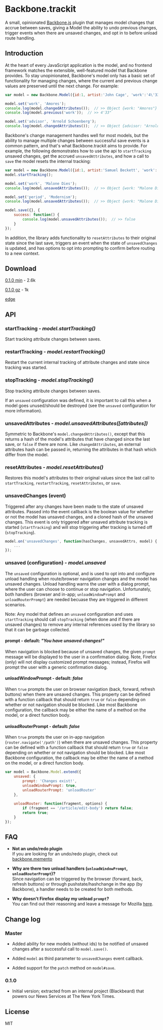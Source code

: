 # Backbone.trackit

A small, opinionated [Backbone.js](http://documentcloud.github.com/backbone) plugin that manages model changes that accrue between saves, giving a Model the ability to undo previous changes, trigger events when there are unsaved changes, and opt in to before unload route handling.

## Introduction

At the heart of every JavaScript application is the model, and no frontend framework matches the extensible, well-featured model that Backbone provides. To stay unopinionated, Backbone's model only has a basic set of functionality for managing changes, where the current and previous change values are preserved until the next change. For example:

```js
var model = new Backbone.Model({id:1, artist:'John Cage', 'work':'4\'33"'});

model.set('work', 'Amores');
console.log(model.changedAttributes());  // >> Object {work: "Amores"}
console.log(model.previous('work'));  // >> 4'33"

model.set('advisor', 'Arnold Schoenberg');
console.log(model.changedAttributes());  // >> Object {advisor: "Arnold Schoenberg"}

```

Backbone's change management handles well for most models, but the ability to manage multiple changes between successful save events is a common pattern, and that's what Backbone.trackit aims to provide. For example, the following demonstrates how to use the api to `startTracking` unsaved changes, get the accrued `unsavedAttributes`, and how a call to `save` the model resets the internal tracking:

```js
var model = new Backbone.Model({id:1, artist:'Samuel Beckett', 'work':'Molloy'});
model.startTracking();

model.set('work', 'Malone Dies');
console.log(model.unsavedAttributes());  // >> Object {work: "Malone Dies"}

model.set('period', 'Modernism');
console.log(model.unsavedAttributes());  // >> Object {work: "Malone Dies", period: "Modernism"}

model.save({}, {
    success: function() {
        console.log(model.unsavedAttributes());  // >> false
    }
});

```

In addition, the library adds functionality to `resetAttributes` to their original state since the last save, triggers an event when the state of `unsavedChanges` is updated, and has options to opt into prompting to confirm before routing to a new context.


## Download

[0.1.0 min](https://raw.github.com/NYTimes/backbone.trackit/master/dist/0.1.0/backbone.trackit.min.js) - 2.6k

[0.1.0 gz](https://raw.github.com/NYTimes/backbone.trackit/master/dist/0.1.0/backbone.trackit.min.js.gz) - 1k

[edge](https://raw.github.com/NYTimes/backbone.trackit/master/backbone.trackit.js)


## API

### startTracking - *model.startTracking()*

Start tracking attribute changes between saves.

### restartTracking - *model.restartTracking()*

Restart the current internal tracking of attribute changes and state since tracking was started.

### stopTracking - *model.stopTracking()*

Stop tracking attribute changes between saves.

If an `unsaved` configuration was defined, it is important to call this when a model goes unused/should be destroyed (see the `unsaved` configuration for more information).

### unsavedAttributes - *model.unsavedAttributes([attributes])*

Symmetric to Backbone's `model.changedAttributes()`, except that this returns a hash of the model's attributes that have changed since the last save, or `false` if there are none. Like `changedAttributes`, an external attributes hash can be passed in, returning the attributes in that hash which differ from the model.

### resetAttributes - *model.resetAttributes()*

Restores this model's attributes to their original values since the last call to `startTracking`, `restartTracking`, `resetAttributes`, or `save`.

### unsavedChanges (event)

Triggered after any changes have been made to the state of unsaved attributes. Passed into the event callback is the boolean value for whether or not the model has unsaved changes, and a cloned hash of the unsaved changes. This event is only triggered after unsaved attribute tracking is started (`startTracking`) and will stop triggering after tracking is turned off (`stopTracking`).

```js
model.on('unsavedChanges', function(hasChanges, unsavedAttrs, model) {
    ...
});
```

### unsaved (configuration) - *model.unsaved*

The `unsaved` configuration is optional, and is used to opt into and configure unload handling when route/browser navigation changes and the model has unsaved changes. Unload handling warns the user with a dialog prompt, where the user can choose to continue or stop navigation. Unfortunately, both handlers (browser and in-app; `unloadWindowPrompt` and `unloadRouterPrompt`) are needed  becuase they are triggered in different scenarios.

Note: Any model that defines an `unsaved` configuration and uses `startTracking` should call `stopTracking` (when done and if there are unsaved changes) to remove any internal references used by the library so that it can be garbage collected.

#### prompt - default: *"You have unsaved changes!"*

When navigation is blocked because of unsaved changes, the given `prompt` message will be displayed to the user in a confirmation dialog. Note, Firefox (only) will not display customized prompt messages; instead, Firefox will prompt the user with a generic confirmation dialog.

#### unloadWindowPrompt - default: *false*

When `true` prompts the user on browser navigation (back, forward, refresh buttons) when there are unsaved changes. This property can be defined with a function callback that should return `true` or `false` depending on whether or not navigation should be blocked. Like most Backbone configuration, the callback may be either the name of a method on the model, or a direct function body.

#### unloadRouterPrompt - default: *false*

When `true` prompts the user on in-app navigation (`router.navigate('/path')`) when there are unsaved changes. This property can be defined with a function callback that should return `true` or `false` depending on whether or not navigation should be blocked. Like most Backbone configuration, the callback may be either the name of a method on the model, or a direct function body.


```js
var model = Backbone.Model.extend({
    unsaved: {
        prompt: 'Changes exist!',
        unloadWindowPrompt: true,
        unloadRouterPrompt: 'unloadRouter'
    },
    
    unloadRouter: function(fragment, options) {
        if (fragment == '/article/edit-body') return false;
        return true;
    }
});
```

## FAQ

- **Not an undo/redo plugin**  
  If you are looking for an undo/redo plugin, check out [backbone.memento](https://github.com/derickbailey/backbone.memento)

- **Why are there two unload handlers (`unloadWindowPrompt`, `unloadRouterPrompt`)?**  
  Since navigation can be triggered by the browser (forward, back, refresh buttons) or through pushstate/hashchange in the app (by Backbone), a handler needs to be created for both methods.

- **Why doesn't Firefox display my unload `prompt`?**  
  You can find out their reasoning and leave a message for Mozilla [here](https://bugzilla.mozilla.org/show_bug.cgi?id=588292).

## Change log

### Master

- Added ability for new models (without ids) to be notified of unsaved changes after a successful call to `model.save()`.

- Added `model` as third parameter to `unsavedChanges` event callback.

- Added support for the `patch` method on `model#save`.

### 0.1.0

- Initial version; extracted from an internal project (Blackbeard) that powers our News Services at The New York Times.

## License

MIT